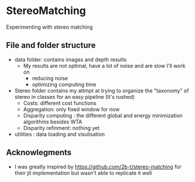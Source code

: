 # StereoMatching
Experimenting with stereo matching



## File and folder structure

- data folder: contains images and depth results
    - My results are not optimal, have a lot of noise and are slow I'll work on 
        - reducing noise
        - optimizing computing time
- Stereo folder contains my attmpt at trying to organize the "taxonomy" of stereo in classes for an easy pipeline (It's rushed)
    - Costs: different cost functions
    - Aggregation: only fixed window for now
    - Disparity computing : the different global and energy minimization algorithms besides WTA
    - Disparity refinment: nothing yet
- utilities : data loading and visulisation
## Acknowlegments

- I was greatly inspired by https://github.com/2b-t/stereo-matching for their jit implementation but wasn't able to replicate it well
